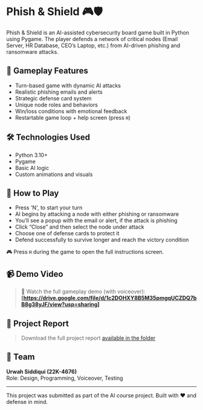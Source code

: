 
# Phish & Shield 🎮🛡️

Phish & Shield is an AI-assisted cybersecurity board game built in Python using Pygame. The player defends a network of critical nodes (Email Server, HR Database, CEO’s Laptop, etc.) from AI-driven phishing and ransomware attacks.

## 🎯 Gameplay Features

- Turn-based game with dynamic AI attacks
- Realistic phishing emails and alerts
- Strategic defense card system
- Unique node roles and behaviors
- Win/loss conditions with emotional feedback
- Restartable game loop + help screen (press `H`)

## 🛠️ Technologies Used

- Python 3.10+
- Pygame
- Basic AI logic
- Custom animations and visuals

## 📝 How to Play

- Press 'N', to start your turn
- AI begins by attacking a node with either phishing or ransomware
- You’ll see a popup with the email or alert, if the attack is phishing
- Click “Close” and then select the node under attack
- Choose one of defense cards to protect it 
- Defend successfully to survive longer and reach the victory condition

🎮 Press `H` during the game to open the full instructions screen.

## 📹 Demo Video

> 🎥 Watch the full gameplay demo (with voiceover):  
> **[https://drive.google.com/file/d/1c2DOHXY8B5M35pmgqUCZDQ7bB8g38yJF/view?usp=sharing]**

## 📄 Project Report

> Download the full project report [available in the folder](PhishShield_Project_Report.pdf)

## 👥 Team

**Urwah Siddiqui (22K-4676)**  
Role: Design, Programming, Voiceover, Testing

---

This project was submitted as part of the AI course project. Built with ❤️ and defense in mind.
